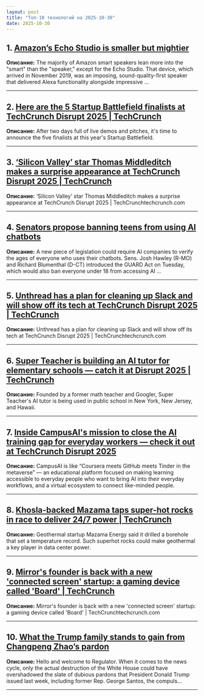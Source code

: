 ```yaml
---
layout: post
title: "Топ-10 технологий на 2025-10-30"
date: 2025-10-30
---
```


## 1. [Amazon’s Echo Studio is smaller but mightier](https://www.theverge.com/tech/808520/amazon-echo-studio-2025-review)

**Описание:** The majority of Amazon smart speakers lean more into the "smart" than the "speaker," except for the Echo Studio. That device, which arrived in November 2019, was an imposing, sound-quality-first speaker that delivered Alexa functionality alongside impressive …

---

## 2. [Here are the 5 Startup Battlefield finalists at TechCrunch Disrupt 2025 | TechCrunch](https://techcrunch.com/2025/10/28/here-are-the-5-startup-battlefield-finalists-at-techcrunch-disrupt-2025/)

**Описание:** After two days full of live demos and pitches, it's time to announce the five finalists at this year's Startup Battlefield.

---

## 3. [‘Silicon Valley’ star Thomas Middleditch makes a surprise appearance at TechCrunch Disrupt 2025 | TechCrunch](https://techcrunch.com/2025/10/28/silicon-valley-star-thomas-middleditch-makes-a-surprise-appearance-at-techcrunch-disrupt-2025/)

**Описание:** ‘Silicon Valley’ star Thomas Middleditch makes a surprise appearance at TechCrunch Disrupt 2025 | TechCrunchtechcrunch.com

---

## 4. [Senators propose banning teens from using AI chatbots](https://www.theverge.com/news/808589/senators-ai-chatbot-bill-age-verification-teen-ban)

**Описание:** A new piece of legislation could require AI companies to verify the ages of everyone who uses their chatbots. Sens. Josh Hawley (R-MO) and Richard Blumenthal (D-CT) introduced the GUARD Act on Tuesday, which would also ban everyone under 18 from accessing AI …

---

## 5. [Unthread has a plan for cleaning up Slack and will show off its tech at TechCrunch Disrupt 2025 | TechCrunch](https://techcrunch.com/2025/10/28/unthread-has-a-plan-for-cleaning-up-slack-and-will-show-off-its-tech-at-techcrunch-disrupt-2025/)

**Описание:** Unthread has a plan for cleaning up Slack and will show off its tech at TechCrunch Disrupt 2025 | TechCrunchtechcrunch.com

---

## 6. [Super Teacher is building an AI tutor for elementary schools — catch it at Disrupt 2025 | TechCrunch](https://techcrunch.com/2025/10/28/super-teacher-is-building-an-ai-tutor-for-elementary-schools-catch-it-at-disrupt-2025/)

**Описание:** Founded by a former math teacher and Googler, Super Teacher's AI tutor is being used in public school in New York, New Jersey, and Hawaii.

---

## 7. [Inside CampusAI's mission to close the AI training gap for everyday workers — check it out at TechCrunch Disrupt 2025](https://techcrunch.com/2025/10/28/inside-campusais-mission-to-close-the-ai-training-gap-for-everyday-workers-check-it-out-at-techcrunch-disrupt-2025/)

**Описание:** CampusAI is like “Coursera meets GitHub meets Tinder in the metaverse” — an educational platform focused on making learning accessible to everyday people who want to bring AI into their everyday workflows, and a virtual ecosystem to connect like-minded people.

---

## 8. [Khosla-backed Mazama taps super-hot rocks in race to deliver 24/7 power | TechCrunch](https://techcrunch.com/2025/10/28/khosla-backed-mazama-taps-super-hot-rocks-in-race-to-deliver-24-7-power/)

**Описание:** Geothermal startup Mazama Energy said it drilled a borehole that set a temperature record. Such superhot rocks could make geothermal a key player in data center power.

---

## 9. [Mirror's founder is back with a new 'connected screen' startup: a gaming device called 'Board' | TechCrunch](https://techcrunch.com/2025/10/28/mirrors-founder-is-back-with-a-new-connected-screen-startup-a-gaming-device-called-board/)

**Описание:** Mirror's founder is back with a new 'connected screen' startup: a gaming device called 'Board' | TechCrunchtechcrunch.com

---

## 10. [What the Trump family stands to gain from Changpeng Zhao’s pardon](https://www.theverge.com/column/808369/changpeng-zhao-binance-pardon-trump)

**Описание:** Hello and welcome to Regulator. When it comes to the news cycle, only the actual destruction of the White House could have overshadowed the slate of dubious pardons that President Donald Trump issued last week, including former Rep. George Santos, the compuls…

---

